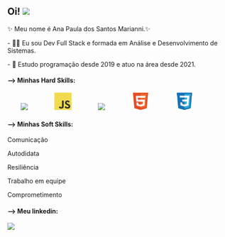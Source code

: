  <h2>Oi! <img src="https://raw.githubusercontent.com/iampavangandhi/iampavangandhi/master/gifs/Hi.gif" width="30px"></h2>
<p>✨ Meu nome é Ana Paula dos Santos Marianni.✨</p>
<div style="display: inline_block"  >
 
<p> - 👨‍🎓 Eu sou Dev Full Stack e formada em Análise e Desenvolvimento de Sistemas. </p>
<p> - 🎯 Estudo programação desde 2019 e atuo na área desde 2021. </p>
  
</div>

<h4>--> Minhas Hard Skills:</h4>
<div align="center">
    <img height="40" src="https://assets.zabbix.com/img/brands/nodejs.svg">
     &nbsp;&nbsp;&nbsp;&nbsp;&nbsp;&nbsp;&nbsp;&nbsp;&nbsp;&nbsp;&nbsp;&nbsp;&nbsp;
    <img height="40" src="https://raw.githubusercontent.com/devicons/devicon/master/icons/javascript/javascript-original.svg">
    &nbsp;&nbsp;&nbsp;&nbsp;&nbsp;&nbsp;&nbsp;&nbsp;&nbsp;&nbsp;&nbsp;&nbsp;&nbsp;
    <img height="40" src="https://w7.pngwing.com/pngs/173/36/png-transparent-postgresql-logo-computer-software-database-open-source-s-text-head-snout.png">
     &nbsp;&nbsp;&nbsp;&nbsp;&nbsp;&nbsp;&nbsp;&nbsp;&nbsp;&nbsp;&nbsp;&nbsp;&nbsp;
    <img height="40" src="https://raw.githubusercontent.com/devicons/devicon/master/icons/html5/html5-original.svg">
    &nbsp;&nbsp;&nbsp;&nbsp;&nbsp;&nbsp;&nbsp;&nbsp;&nbsp;&nbsp;&nbsp;&nbsp;&nbsp;
    <img height="40" src="https://raw.githubusercontent.com/devicons/devicon/master/icons/css3/css3-original.svg">
    &nbsp;&nbsp;&nbsp;&nbsp;&nbsp;&nbsp;&nbsp;&nbsp;&nbsp;&nbsp;&nbsp;&nbsp;&nbsp;
</div>

<h4>--> Minhas Soft Skills:</h4>
<p>Comunicação</p>
<p>Autodidata</p>
<p>Resiliência</p>
<p>Trabalho em equipe</p>
<p>Comprometimento</p>

  
<h4>--> Meu linkedin:</h4>
<p>
    <a href="https://www.linkedin.com/in/anap-dossantos/">
        <img src="https://img.shields.io/badge/linkedin-%230077B5.svg?&style=for-the-badge&logo=linkedin&logoColor=white&link=mailto:https://www.linkedin.com/in/anap-dossantos/">
    </a>
</p>
